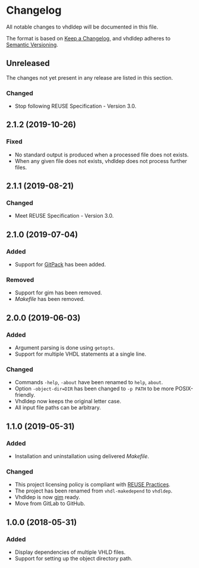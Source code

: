 # Changelog

All notable changes to vhdldep will be documented in this file.

The format is based on [Keep a Changelog](https://keepachangelog.com/en/1.0.0/), and vhdldep adheres to [Semantic Versioning](https://semver.org/spec/v2.0.0.html).

## Unreleased

The changes not yet present in any release are listed in this section.

### Changed

* Stop following REUSE Specification - Version 3.0.

## 2.1.2 (2019-10-26)

### Fixed

* No standard output is produced when a processed file does not exists.
* When any given file does not exists, vhdldep does not process further files.

## 2.1.1 (2019-08-21)

### Changed

* Meet REUSE Specification - Version 3.0.

## 2.1.0 (2019-07-04)

### Added

* Support for [GitPack](https://github.com/dominiksalvet/gitpack) has been added.

### Removed

* Support for gim has been removed.
* *Makefile* has been removed.

## 2.0.0 (2019-06-03)

### Added

* Argument parsing is done using `getopts`.
* Support for multiple VHDL statements at a single line.

### Changed

* Commands `-help`, `-about` have been renamed to `help`, `about`.
* Option `-object-dir=DIR` has been changed to `-p PATH` to be more POSIX-friendly.
* Vhdldep now keeps the original letter case.
* All input file paths can be arbitrary.

## 1.1.0 (2019-05-31)

### Added

* Installation and uninstallation using delivered *Makefile*.

### Changed

* This project licensing policy is compliant with [REUSE Practices](https://reuse.software/practices/2.0/).
* The project has been renamed from `vhdl-makedepend` to `vhdldep`.
* Vhdldep is now [gim](https://github.com/dominiksalvet/gim) ready.
* Move from GitLab to GitHub.

## 1.0.0 (2018-05-31)

### Added

* Display dependencies of multiple VHLD files.
* Support for setting up the object directory path.

